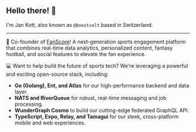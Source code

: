 ## Hello there! 👋

I'm Jan Kott, also known as `@boostvolt` based in Switzerland.

___

🚀 Co-founder of [FanScore](https://github.com/fanscore-ch)! A next-generation sports engagement platform that combines real-time data analytics, personalized content, fantasy football, and social features to elevate the fan experience.

💻 Want to help build the future of sports tech? We're leveraging a powerful and exciting open-source stack, including:
  - **Go (Golang), Ent, and Atlas** for our high-performance backend and data layer.
  - **NATS and RiverQueue** for robust, real-time messaging and job processing.
  - **WunderGraph Cosmo** to build our cutting-edge federated GraphQL API.
  - **TypeScript, Expo, Relay, and Tamagui** for our sleek, cross-platform mobile and web experiences.
